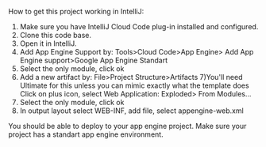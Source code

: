 How to get this project working in IntelliJ:
1) Make sure you have IntelliJ Cloud Code plug-in installed and configured.
2) Clone this code base.
3) Open it in IntelliJ.
4) Add App Engine Support by: Tools>Cloud Code>App Engine> Add App Engine support>Google App Engine Standart
5) Select the only module, click ok
6) Add a new artifact by: File>Project Structure>Artifacts
7)You'll need Ultimate for this unless you can mimic exactly what the template does
Click on plus icon, select Web Application: Exploded> From Modules...
8) Select the only module, click ok
9) In output layout select WEB-INF, add file, select appengine-web.xml

You should be able to deploy to your app engine project. Make sure your project has a standart app engine environment.
